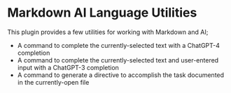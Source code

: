 # Markdown AI Language Utilities

This plugin provides a few utilities for working with Markdown and AI;

- A command to complete the currently-selected text with a ChatGPT-4 completion
- A command to complete the currently-selected text and user-entered input with a ChatGPT-3 completion
- A command to generate a directive to accomplish the task documented in the currently-open file